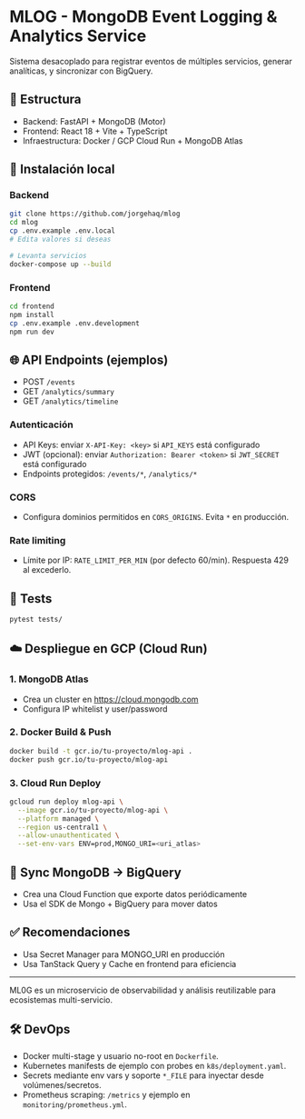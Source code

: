 # MLOG - MongoDB Event Logging & Analytics Service

Sistema desacoplado para registrar eventos de múltiples servicios, generar analíticas, y sincronizar con BigQuery.

## 🧱 Estructura
- Backend: FastAPI + MongoDB (Motor)
- Frontend: React 18 + Vite + TypeScript
- Infraestructura: Docker / GCP Cloud Run + MongoDB Atlas

## 🚀 Instalación local

### Backend
```bash
git clone https://github.com/jorgehaq/mlog
cd mlog
cp .env.example .env.local
# Edita valores si deseas

# Levanta servicios
docker-compose up --build
```

### Frontend
```bash
cd frontend
npm install
cp .env.example .env.development
npm run dev
```

## 🌐 API Endpoints (ejemplos)
- POST `/events`
- GET `/analytics/summary`
- GET `/analytics/timeline`

### Autenticación
- API Keys: enviar `X-API-Key: <key>` si `API_KEYS` está configurado
- JWT (opcional): enviar `Authorization: Bearer <token>` si `JWT_SECRET` está configurado
- Endpoints protegidos: `/events/*`, `/analytics/*`

### CORS
- Configura dominios permitidos en `CORS_ORIGINS`. Evita `*` en producción.

### Rate limiting
- Límite por IP: `RATE_LIMIT_PER_MIN` (por defecto 60/min). Respuesta 429 al excederlo.

## 🧪 Tests
```bash
pytest tests/
```

## ☁️ Despliegue en GCP (Cloud Run)

### 1. MongoDB Atlas
- Crea un cluster en https://cloud.mongodb.com
- Configura IP whitelist y user/password

### 2. Docker Build & Push
```bash
docker build -t gcr.io/tu-proyecto/mlog-api .
docker push gcr.io/tu-proyecto/mlog-api
```

### 3. Cloud Run Deploy
```bash
gcloud run deploy mlog-api \
  --image gcr.io/tu-proyecto/mlog-api \
  --platform managed \
  --region us-central1 \
  --allow-unauthenticated \
  --set-env-vars ENV=prod,MONGO_URI=<uri_atlas>
```

## 🔁 Sync MongoDB → BigQuery
- Crea una Cloud Function que exporte datos periódicamente
- Usa el SDK de Mongo + BigQuery para mover datos

## ✅ Recomendaciones
- Usa Secret Manager para MONGO_URI en producción
- Usa TanStack Query y Cache en frontend para eficiencia

---

ML0G es un microservicio de observabilidad y análisis reutilizable para ecosistemas multi-servicio.

## 🛠️ DevOps
- Docker multi-stage y usuario no-root en `Dockerfile`.
- Kubernetes manifests de ejemplo con probes en `k8s/deployment.yaml`.
- Secrets mediante env vars y soporte `*_FILE` para inyectar desde volúmenes/secretos.
- Prometheus scraping: `/metrics` y ejemplo en `monitoring/prometheus.yml`.
